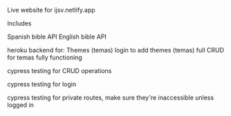 Live website for ijsv.netlify.app

Includes

Spanish bible API
English bible API

heroku backend for:
Themes (temas)
login to add themes (temas)
full CRUD for temas fully functioning

cypress testing for CRUD operations

cypress testing for login

cypress testing for private routes, make sure they're inaccessible unless logged in
